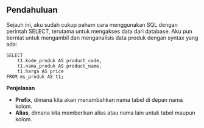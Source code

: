 ## Pendahuluan

Sejauh ini, aku sudah cukup paham cara menggunakan SQL dengan perintah SELECT, terutama untuk mengakses data dari database. Aku pun berniat untuk mengambil dan menganalisis data produk dengan syntax yang ada:

```
SELECT
    t1.kode_produk AS product_code,
    t1.nama_produk AS product_name,
    t1.harga AS price
FROM ms_produk AS t1;
```

**Penjelasan**

- **Prefix**, dimana kita akan menambahkan nama tabel di depan nama kolom.
- **Alias**, dimana kita memberikan alias atau nama lain untuk tabel maupun kolom.
